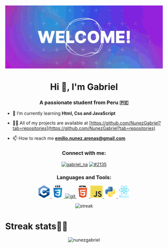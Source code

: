 <p align="center">
    <img src="./assets/welcome.gif" alt="wellcome">
</p>
<h1 align="center">Hi 👋, I'm Gabriel</h1>
<h3 align="center">A passionate student from Peru 🇵🇪</h3>

- 🌱 I’m currently learning **Html, Css and JavaScript**

- 👨‍💻 All of my projects are available at [https://github.com/NunezGabriel?tab=repositories](https://github.com/NunezGabriel?tab=repositories)

- 📫 How to reach me **emilio.nunez.arenas@gmail.com**

<h3 align="center">Connect with me:</h3>
<p align="center">
<a href="https://twitter.com/gabriel_na" target="blank"><img align="center" src="https://raw.githubusercontent.com/rahuldkjain/github-profile-readme-generator/master/src/images/icons/Social/twitter.svg" alt="gabriel_na" height="30" width="40" /></a>
<a href="https://discord.gg/#2135" target="blank"><img align="center" src="https://raw.githubusercontent.com/rahuldkjain/github-profile-readme-generator/master/src/images/icons/Social/discord.svg" alt="#2135" height="30" width="40" /></a>
</p>

<h3 align="center">Languages and Tools:</h3>
<p align="center"> <a href="https://www.w3schools.com/cpp/" target="_blank" rel="noreferrer"> <img src="https://raw.githubusercontent.com/devicons/devicon/master/icons/cplusplus/cplusplus-original.svg" alt="cplusplus" width="40" height="40"/> </a> <a href="https://www.w3schools.com/css/" target="_blank" rel="noreferrer"> <img src="https://raw.githubusercontent.com/devicons/devicon/master/icons/css3/css3-original-wordmark.svg" alt="css3" width="40" height="40"/> </a> <a href="https://git-scm.com/" target="_blank" rel="noreferrer"> <img src="https://www.vectorlogo.zone/logos/git-scm/git-scm-icon.svg" alt="git" width="40" height="40"/> </a> <a href="https://www.w3.org/html/" target="_blank" rel="noreferrer"> <img src="https://raw.githubusercontent.com/devicons/devicon/master/icons/html5/html5-original-wordmark.svg" alt="html5" width="40" height="40"/> </a> <a href="https://developer.mozilla.org/en-US/docs/Web/JavaScript" target="_blank" rel="noreferrer"> <img src="https://raw.githubusercontent.com/devicons/devicon/master/icons/javascript/javascript-original.svg" alt="javascript" width="40" height="40"/> </a> <a href="https://www.python.org" target="_blank" rel="noreferrer"> <img src="https://raw.githubusercontent.com/devicons/devicon/master/icons/python/python-original.svg" alt="python" width="40" height="40"/> </a> <a href="https://reactjs.org/" target="_blank" rel="noreferrer"> <img src="https://raw.githubusercontent.com/devicons/devicon/master/icons/react/react-original-wordmark.svg" alt="react" width="40" height="40"/> </a> </p>

<p align="center">
<img src="https://github-readme-stats.vercel.app/api/top-langs?username=nunezgabriel&show_icons=true&locale=en&layout=compact" color="black" alt="streak" />
</p>
<h1>Streak stats🧑‍💻</h1>
<p align="center">
<img src="https://github-readme-streak-stats.herokuapp.com/?user=nunezgabriel&" alt="nunezgabriel" />
</p>

